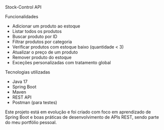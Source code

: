  Stock-Control API
 
  Funcionalidades

-  Adicionar um produto ao estoque
-  Listar todos os produtos
-  Buscar produto por ID
-  Filtrar produtos por categoria
-  Verificar produtos com estoque baixo (quantidade < 3)
-  Atualizar o preço de um produto
-  Remover produto do estoque
-  Exceções personalizadas com tratamento global

 Tecnologias utilizadas

- Java 17
- Spring Boot
- Maven
- REST API
- Postman (para testes)



Este projeto está em evolução e foi criado com foco em aprendizado de Spring Boot e boas práticas de desenvolvimento de APIs REST, sendo parte do meu portfólio pessoal.


